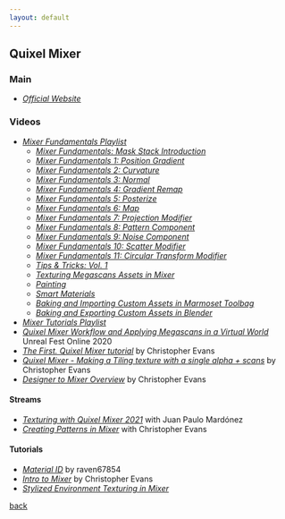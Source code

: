 ```yaml
---
layout: default
---
```


## Quixel Mixer

### Main

* _[Official Website](https://quixel.com/mixer)_

### Videos

* _[Mixer Fundamentals Playlist](https://www.youtube.com/playlist?list=PL5uQePynMSiIBiK4K4LWrKLZKecoUbCVW)_
  * _[Mixer Fundamentals: Mask Stack Introduction](https://www.youtube.com/watch?v=Eh-lL-iPNe0)_
  * _[Mixer Fundamentals 1: Position Gradient](https://www.youtube.com/watch?v=5JhJs_A59hk)_
  * _[Mixer Fundamentals 2: Curvature](https://www.youtube.com/watch?v=GASxwwtSh5g)_
  * _[Mixer Fundamentals 3: Normal](https://www.youtube.com/watch?v=jitWW_PBdF8)_
  * _[Mixer Fundamentals 4: Gradient Remap](https://www.youtube.com/watch?v=6uJxUaFrwRM)_
  * _[Mixer Fundamentals 5: Posterize](https://www.youtube.com/watch?v=v5Td4eKUb4I)_
  * _[Mixer Fundamentals 6: Map](https://www.youtube.com/watch?v=PMspdbSheNI)_
  * _[Mixer Fundamentals 7: Projection Modifier](https://www.youtube.com/watch?v=C63K77TFzm0)_
  * _[Mixer Fundamentals 8: Pattern Component](https://www.youtube.com/watch?v=fwgKOEKxoMs)_
  * _[Mixer Fundamentals 9: Noise Component](https://www.youtube.com/watch?v=LHN22gXjweA)_
  * _[Mixer Fundamentals 10: Scatter Modifier](https://www.youtube.com/watch?v=3sBnzGGjzIM)_
  * _[Mixer Fundamentals 11: Circular Transform Modifier](https://www.youtube.com/watch?v=7bbqaLP_cpc)_
  * _[Tips & Tricks: Vol. 1](https://www.youtube.com/watch?v=sx_NP7-qMPY)_
  * _[Texturing Megascans Assets in Mixer](https://www.youtube.com/watch?v=8XEOdlGC5yw)_
  * _[Painting](https://www.youtube.com/watch?v=Yt78oTprWjY)_
  * _[Smart Materials](https://www.youtube.com/watch?v=9pFjAlU2gQw)_
  * _[Baking and Importing Custom Assets in Marmoset Toolbag](https://www.youtube.com/watch?v=jJLT92q8CrM)_
  * _[Baking and Exporting Custom Assets in Blender](https://www.youtube.com/watch?v=dmoy1p9z8vY)_
* _[Mixer Tutorials Playlist](https://www.youtube.com/playlist?list=PL5uQePynMSiJrymVHla6-JOHqV-aPIS83)_
* _[Quixel Mixer Workflow and Applying Megascans in a Virtual World](https://www.youtube.com/watch?v=2C70BkLMDFQ)_ Unreal Fest Online 2020
* _[The First. Quixel Mixer tutorial](https://www.youtube.com/watch?v=4RO376gp9js)_ by Christopher Evans
* _[Quixel Mixer - Making a Tiling texture with a single alpha + scans](https://www.youtube.com/watch?v=7Pb0uDnvemE)_ by Christopher Evans
* _[Designer to Mixer Overview](https://www.youtube.com/watch?v=fy5gBeoR7b8)_ by Christopher Evans

#### Streams

* _[Texturing with Quixel Mixer 2021](https://www.youtube.com/watch?v=v_uycRcLU9w)_ with Juan Paulo Mardónez
* _[Creating Patterns in Mixer](https://www.youtube.com/watch?v=psYSC6kUchg)_ with Christopher Evans

#### Tutorials

* _[Material ID](https://www.youtube.com/watch?v=7CqsGImwFHk)_ by raven67854
* _[Intro to Mixer](https://evansart.artstation.com/projects/2xgv9Y?album_id=915999)_ by Christopher Evans
* _[Stylized Environment Texturing in Mixer](https://www.youtube.com/watch?v=kg4YFS6b0ek)_

[back](../)
